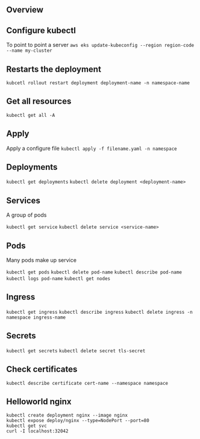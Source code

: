 ## Overview

## Configure kubectl 
To point to point a server
`aws eks update-kubeconfig --region region-code --name my-cluster`

## Restarts the deployment
`kubcetl rollout restart deployment deployment-name -n namespace-name`

## Get all resources
`kubectl get all -A`

## Apply
Apply a configure file
`kubectl apply -f filename.yaml -n namespace`

## Deployments
`kubectl get deployments`
`kubectl delete deployment <deployment-name>`

## Services
A group of pods

`kubectl get service`
`kubectl delete service <service-name>`

## Pods
Many pods make up service

`kubectl get pods`
`kubectl delete pod-name`
`kubectl describe pod-name`
`kubectl logs pod-name`
`kubectl get nodes`

## Ingress
`kubectl get ingress`
`kubectl describe ingress`
`kubectl delete ingress -n namespace ingress-name`

## Secrets
`kubectl get secrets`
`kubectl delete secret tls-secret`

## Check certificates
`kubectl describe certificate cert-name --namespace namespace`

## Helloworld nginx
```
kubectl create deployment nginx --image nginx
kubectl expose deploy/nginx --type=NodePort --port=80
kubectl get svc
curl -I localhost:32042
```
